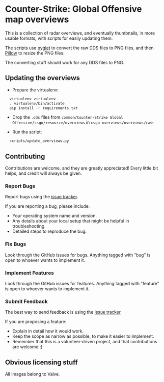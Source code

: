 # Counter-Strike: Global Offensive map overviews

This is a collection of radar overviews, and eventually thumbnails,
in more usable formats, with scripts for easily updating them.

The scripts use [pyglet](https://warehouse.python.org/project/pyglet/) to convert 
the raw DDS files to PNG files, and then [Pillow](https://warehouse.python.org/project/Pillow/) to resize
the PNG files.

The converting stuff should work for any DDS files to PNG.

## Updating the overviews

* Prepare the virtualenv:

```bash
  virtualenv virtualenv
  . virtualenv/bin/activate
  pip install -r requirements.txt
```

* Drop the `.dds` files from `common/Counter-Strike Global Offensive/csgo/resource/overviews` in
`csgo-overviews/overviews/raw`.

* Run the script:

```bash
  scripts/update_overviews.py
```

## Contributing

Contributions are welcome, and they are greatly appreciated! Every
little bit helps, and credit will always be given.

### Report Bugs

Report bugs using the [issue tracker](https://github.com/zoidbergwill/csgo-overviews/issues?state=open).

If you are reporting a bug, please include:

* Your operating system name and version.
* Any details about your local setup that might be helpful in troubleshooting.
* Detailed steps to reproduce the bug.

### Fix Bugs

Look through the GitHub issues for bugs. Anything tagged with "bug"
is open to whoever wants to implement it.

### Implement Features

Look through the GitHub issues for features. Anything tagged with "feature"
is open to whoever wants to implement it.

### Submit Feedback

The best way to send feedback is using the [issue tracker](https://github.com/zoidbergwill/csgo-overviews/issues?state=open)

If you are proposing a feature:

* Explain in detail how it would work.
* Keep the scope as narrow as possible, to make it easier to implement.
* Remember that this is a volunteer-driven project, and that contributions
  are welcome :)


## Obvious licensing stuff

All images belong to Valve.
